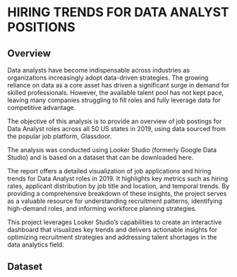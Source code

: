 # HIRING TRENDS FOR DATA ANALYST POSITIONS

## Overview

Data analysts have become indispensable across industries as organizations increasingly adopt data-driven strategies. The growing reliance on data as a core asset has driven a significant surge in demand for skilled professionals. However, the available talent pool has not kept pace, leaving many companies struggling to fill roles and fully leverage data for competitive advantage.

The objective of this analysis is to provide an overview of job postings for Data Analyst roles across all 50 US states in 2019, using data sourced from the popular job platform, Glassdoor.

The analysis was conducted using Looker Studio (formerly Google Data Studio) and is based on a dataset that can be downloaded here.

The report offers a detailed visualization of job applications and hiring trends for Data Analyst roles in 2019. It highlights key metrics such as hiring rates, applicant distribution by job title and location, and temporal trends. By providing a comprehensive breakdown of these insights, the project serves as a valuable resource for understanding recruitment patterns, identifying high-demand roles, and informing workforce planning strategies.

This project leverages Looker Studio’s capabilities to create an interactive dashboard that visualizes key trends and delivers actionable insights for optimizing recruitment strategies and addressing talent shortages in the data analytics field.





## Dataset


